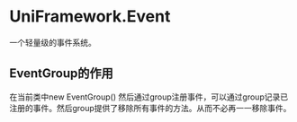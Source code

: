 # UniFramework.Event

一个轻量级的事件系统。

## EventGroup的作用

在当前类中new EventGroup() 然后通过group注册事件，可以通过group记录已注册的事件。然后group提供了移除所有事件的方法。从而不必再一一移除事件。
